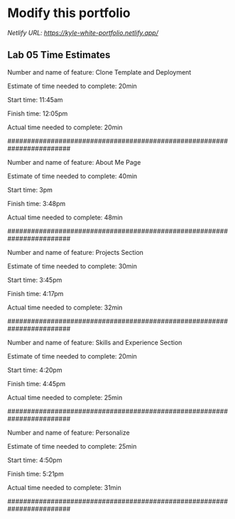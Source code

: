 # Modify this portfolio

*Netlify URL: https://kyle-white-portfolio.netlify.app/*


## Lab 05 Time Estimates

Number and name of feature: Clone Template and Deployment

Estimate of time needed to complete: 20min

Start time: 11:45am

Finish time: 12:05pm

Actual time needed to complete: 20min

########################################################################

Number and name of feature: About Me Page

Estimate of time needed to complete: 40min

Start time: 3pm

Finish time: 3:48pm

Actual time needed to complete: 48min

########################################################################

Number and name of feature: Projects Section

Estimate of time needed to complete: 30min

Start time: 3:45pm

Finish time: 4:17pm

Actual time needed to complete: 32min

########################################################################

Number and name of feature: Skills and Experience Section

Estimate of time needed to complete: 20min

Start time: 4:20pm

Finish time: 4:45pm

Actual time needed to complete: 25min

########################################################################

Number and name of feature: Personalize

Estimate of time needed to complete: 25min

Start time: 4:50pm

Finish time: 5:21pm

Actual time needed to complete: 31min

########################################################################
